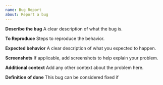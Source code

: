 ```yaml
---
name: Bug Report
about: Report a bug
---
```


**Describe the bug**
A clear description of what the bug is.

**To Reproduce**
Steps to reproduce the behavior.

**Expected behavior**
A clear description of what you expected to happen.

**Screenshots**
If applicable, add screenshots to help explain your problem.

**Additional context**
Add any other context about the problem here.

**Definition of done**
This bug can be considered fixed if

